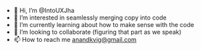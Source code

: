 - 👋 Hi, I’m @IntoUXJha
- 👀 I’m interested in seamlessly merging copy into code
- 🌱 I’m currently learning about how to make sense with the code 
- 💞️ I’m looking to collaborate (figuring that part as we speak)
- 📫 How to reach me anandkvig@gmail.com

<!---
IntoUXJha/IntoUXJha is a ✨ special ✨ repository because its `README.md` (this file) appears on your GitHub profile.
You can click the Preview link to take a look at your changes.
--->
